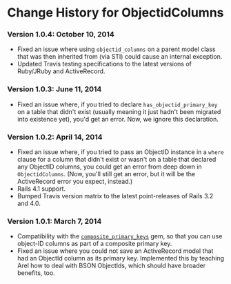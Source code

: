 # Change History for ObjectidColumns

### Version 1.0.4: October 10, 2014

* Fixed an issue where using `objectid_columns` on a parent model class that was then inherited from (via STI) could cause an internal exception.
* Updated Travis testing specifications to the latest versions of Ruby/JRuby and ActiveRecord.

### Version 1.0.3: June 11, 2014

* Fixed an issue where, if you tried to declare `has_objectid_primary_key` on a table that didn't exist (usually meaning it just hadn't been migrated into existence yet), you'd get an error. Now, we ignore this declaration.

### Version 1.0.2: April 14, 2014

* Fixed an issue where, if you tried to pass an ObjectID instance in a `where` clause for a column that didn't exist or wasn't on a table that declared any ObjectID columns, you could get an error from deep down in `ObjectidColumns`. (Now, you'll still get an error, but it will be the ActiveRecord error you expect, instead.)
* Rails 4.1 support.
* Bumped Travis version matrix to the latest point-releases of Rails 3.2 and 4.0.

### Version 1.0.1: March 7, 2014

* Compatibility with the [`composite_primary_keys`](https://github.com/composite-primary-keys/composite_primary_keys)
  gem, so that you can use object-ID columns as part of a composite primary key.
* Fixed an issue where you could not save an ActiveRecord model that had an ObjectId column as its primary key.
  Implemented this by teaching Arel how to deal with BSON ObjectIds, which should have broader benefits, too.
